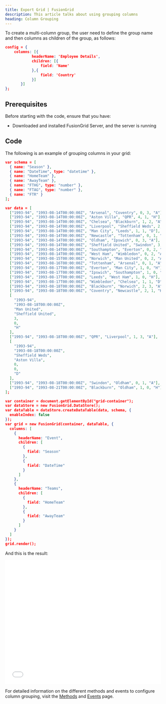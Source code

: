 ```yaml
---
title: Export Grid | FusionGrid
description: This article talks about using grouping columns
heading: Column Grouping
---
```


To create a multi-column group, the user need to define the group name and then columns as children of the group, as follows:
```json
config = {
	columns: [{
            headerName: 'Employee Details',
            children: [{
	            field: 'Name'
            },{
	            field: 'Country'
            }]
       }]
};
```

## Prerequisites
Before starting with the code, ensure that you have:

- Downloaded and installed FusionGrid Server, and the server is running

## Code
The following is an example of grouping columns in your grid:
```json
var schema = [
  { name: "Season" },
  { name: "DateTime", type: "datetime" },
  { name: "HomeTeam" },
  { name: "AwayTeam" },
  { name: "FTHG", type: "number" },
  { name: "FTAG", type: "number" },
  { name: "FTR" }
];

var data = [
  ["1993-94", "1993-08-14T00:00:00Z", "Arsenal", "Coventry", 0, 3, "A"],
  ["1993-94", "1993-08-14T00:00:00Z", "Aston Villa", "QPR", 4, 1, "H"],
  ["1993-94", "1993-08-14T00:00:00Z", "Chelsea", "Blackburn", 1, 2, "A"],
  ["1993-94", "1993-08-14T00:00:00Z", "Liverpool", "Sheffield Weds", 2, 0, "H"],
  ["1993-94", "1993-08-14T00:00:00Z", "Man City", "Leeds", 1, 1, "D"],
  ["1993-94", "1993-08-14T00:00:00Z", "Newcastle", "Tottenham", 0, 1, "A"],
  ["1993-94", "1993-08-14T00:00:00Z", "Oldham", "Ipswich", 0, 3, "A"],
  ["1993-94", "1993-08-14T00:00:00Z", "Sheffield United", "Swindon", 3, 1, "H"],
  ["1993-94", "1993-08-14T00:00:00Z", "Southampton", "Everton", 0, 2, "A"],
  ["1993-94", "1993-08-14T00:00:00Z", "West Ham", "Wimbledon", 0, 2, "A"],
  ["1993-94", "1993-08-15T00:00:00Z", "Norwich", "Man United", 0, 2, "A"],
  ["1993-94", "1993-08-16T00:00:00Z", "Tottenham", "Arsenal", 0, 1, "A"],
  ["1993-94", "1993-08-17T00:00:00Z", "Everton", "Man City", 1, 0, "H"],
  ["1993-94", "1993-08-17T00:00:00Z", "Ipswich", "Southampton", 1, 0, "H"],
  ["1993-94", "1993-08-17T00:00:00Z", "Leeds", "West Ham", 1, 0, "H"],
  ["1993-94", "1993-08-17T00:00:00Z", "Wimbledon", "Chelsea", 1, 1, "D"],
  ["1993-94", "1993-08-18T00:00:00Z", "Blackburn", "Norwich", 2, 3, "A"],
  ["1993-94", "1993-08-18T00:00:00Z", "Coventry", "Newcastle", 2, 1, "H"],
  [
    "1993-94",
    "1993-08-18T00:00:00Z",
    "Man United",
    "Sheffield United",
    3,
    0,
    "H"
  ],
  ["1993-94", "1993-08-18T00:00:00Z", "QPR", "Liverpool", 1, 3, "A"],
  [
    "1993-94",
    "1993-08-18T00:00:00Z",
    "Sheffield Weds",
    "Aston Villa",
    0,
    0,
    "D"
  ],
  ["1993-94", "1993-08-18T00:00:00Z", "Swindon", "Oldham", 0, 1, "A"],
  ["1993-94", "1993-08-21T00:00:00Z", "Blackburn", "Oldham", 1, 0, "H"]
];

var container = document.getElementById("grid-container");
var dataStore = new FusionGrid.DataStore();
var dataTable = dataStore.createDataTable(data, schema, {
  enableIndex: false
});
var grid = new FusionGrid(container, dataTable, {
  columns: [
    {
      headerName: "Event",
      children: [
        {
          field: "Season"
        },
        {
          field: "DateTime"
        }
      ]
    },
    {
      headerName: "Teams",
      children: [
        {
          field: "HomeTeam"
        },
        {
          field: "AwayTeam"
        }
      ]
    }
  ]
});
grid.render();
```
And this is the result:
<iframe width="100%" height="400" src="//jsfiddle.net/fusioncharts/k8wLsueq/embedded/result/" allowfullscreen="allowfullscreen" allowpaymentrequest frameborder="0"></iframe>

For detailed information on the different methods and events to configure column grouping, visit the [Methods](/fusiongrid/API_References/Fusiongrid-methods) and [Events](/fusiongrid/API_References/FusionGrid_Events) page.

